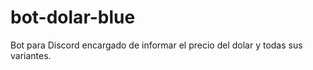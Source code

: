 # bot-dolar-blue
 Bot para Discord encargado de informar el precio del dolar y todas sus variantes.
